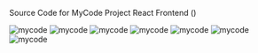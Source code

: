 Source Code for MyCode Project React Frontend ()

<img src="http://binaryalchemist.pl/wp-content/uploads/2019/05/screen2.png" alt="mycode"/>
<img src="http://binaryalchemist.pl/wp-content/uploads/2019/05/screen10.png" alt="mycode"/>
<img src="http://binaryalchemist.pl/wp-content/uploads/2019/05/screen14.png" alt="mycode"/>
<img src="http://binaryalchemist.pl/wp-content/uploads/2019/05/screen1.png" alt="mycode"/>
<img src="http://binaryalchemist.pl/wp-content/uploads/2019/05/screen8.jpg" alt="mycode"/>
<img src="http://binaryalchemist.pl/wp-content/uploads/2019/05/screen6.jpg" alt="mycode"/>
<img src="http://binaryalchemist.pl/wp-content/uploads/2019/05/screen5.jpg" alt="mycode"/>
